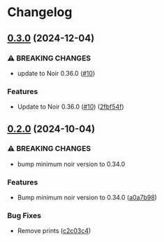 # Changelog

## [0.3.0](https://github.com/noir-lang/noir_string_search/compare/v0.2.0...v0.3.0) (2024-12-04)


### ⚠ BREAKING CHANGES

* update to Noir 0.36.0 ([#10](https://github.com/noir-lang/noir_string_search/issues/10))

### Features

* Update to Noir 0.36.0 ([#10](https://github.com/noir-lang/noir_string_search/issues/10)) ([2fbf54f](https://github.com/noir-lang/noir_string_search/commit/2fbf54f093698e138ba51273ff449290e41e4451))

## [0.2.0](https://github.com/noir-lang/noir_string_search/compare/v0.1.0...v0.2.0) (2024-10-04)


### ⚠ BREAKING CHANGES

* bump minimum noir version to 0.34.0

### Features

* Bump minimum noir version to 0.34.0 ([a0a7b98](https://github.com/noir-lang/noir_string_search/commit/a0a7b9818657da7d447dec43b625c6d2748934ea))


### Bug Fixes

* Remove prints ([c2c03c4](https://github.com/noir-lang/noir_string_search/commit/c2c03c45004b3eaa931f0cb007cd92023d3f745a))
